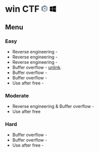 # win CTF <img src="https://github.com/MajoRoth/CTF/blob/main/static/c.svg" width="20"> <img src="https://github.com/MajoRoth/CTF/blob/main/static/windows.svg" width="20"> 


## Menu
### Easy
* Reverse engineering -
* Reverse engineering -
* Reverse engineering -
* Buffer overflow - [unlink](https://github.com/MajoRoth/CTF/tree/main/unlink).
* Buffer overflow -
* Buffer overflow -
* Use after free -

### Moderate
* Reverse engineering & Buffer overflow - 
* Use after free

### Hard
* Buffer overflow -
* Buffer overflow -
* Use after free -
